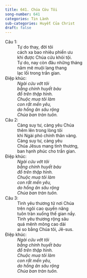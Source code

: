 ```yaml
---
title: 641. Chúa Cứu Tôi
song-number: 641
categories: Tin Lành
sub-categories: Huyết Của Christ
draft: false
---
```

<dl><dt>Câu 1:</dt><dd data-verse="1">Tự do thay, đời tôi <br/>cách xa bao nhiêu phiền ưu <br/>khi được Chúa cứu khỏi tội. <br/>Tự do, nay còn đâu những tháng <br/>năm mê muội lang thang <br/>lạc lối trong trần gian. </dd><dt>Điệp khúc:</dt><dd data-chorus="1"><em>Ngài cứu vớt tôi <br/>bằng chính huyết báu <br/>đổ trên thập hình. <br/>Chuộc mua tôi làm <br/>con rất mến yêu, <br/>do hồng ân sâu rộng <br/>Chúa ban tràn tuôn. </em></dd><dt>Câu 2:</dt><dd data-verse="2">Càng suy tư, càng yêu Chúa <br/>thêm lên trong lòng tôi <br/>khi Ngài phó chính thân vàng. <br/>Càng suy tư, càng yêu <br/>Chúa Jêsus mang tình thương, <br/>ban hạnh phúc cho trần gian. </dd><dt>Điệp khúc:</dt><dd data-chorus="1"><em>Ngài cứu vớt tôi <br/>bằng chính huyết báu <br/>đổ trên thập hình. <br/>Chuộc mua tôi làm <br/>con rất mến yêu, <br/>do hồng ân sâu rộng <br/>Chúa ban tràn tuôn. </em></dd><dt>Câu 3:</dt><dd data-verse="3">Tình yêu thương từ nơi Chúa <br/>trên ngôi cao quyền năng <br/>tuôn tràn xuống thế gian nầy. <br/>Tình yêu thương rộng sâu <br/>quá mênh mông cao dài <br/>ai so bằng Chúa tôi, Jê-sus. </dd><dt>Điệp khúc:</dt><dd data-chorus="1"><em>Ngài cứu vớt tôi <br/>bằng chính huyết báu <br/>đổ trên thập hình. <br/>Chuộc mua tôi làm <br/>con rất mến yêu, <br/>do hồng ân sâu rộng <br/>Chúa ban tràn tuôn. </em></dd></dl>